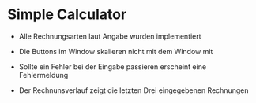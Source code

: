 # Simple Calculator

- Alle Rechnungsarten laut Angabe wurden implementiert

- Die Buttons im Window skalieren nicht mit dem Window mit

- Sollte ein Fehler bei der Eingabe passieren erscheint eine Fehlermeldung

- Der Rechnunsverlauf zeigt die letzten Drei eingegebenen Rechnungen 